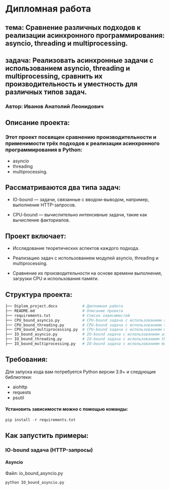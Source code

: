 
# Дипломная работа




## тема: Сравнение различных подходов к реализации асинхронного программирования: asyncio, threading и multiprocessing.

## задача: Реализовать асинхронные задачи с использованием asyncio, threading и multiprocessing, сравнить их производительность и уместность для различных типов задач.
### Автор: Иванов Анатолий Леонидович

## Описание проекта:

### Этот проект посвящен сравнению производительности и применимости трёх подходов к реализации асинхронного программирования в Python:

* asyncio
* threading
* multiprocessing.
  
## Рассматриваются два типа задач:

* IO-bound — задачи, связанные с вводом-выводом, например, выполнение HTTP-запросов.

* CPU-bound — вычислительно интенсивные задачи, такие как вычисление факториалов.

## Проект включает:

* Исследование теоретических аспектов каждого подхода.

* Реализацию задач с использованием модулей asyncio, threading и multiprocessing.

* Сравнение их производительности на основе времени выполнения, загрузки CPU и использования памяти.

## Структура проекта:
```python
├── Diplom_project.docx           # Дипломная работа
├── README.md                     # Описание проекта
├── requirements.txt              # Список зависимостей
├── CPU_bound_asyncio.py          # CPU-bound задача с использованием asyncio
├── CPU_bound_threading.py        # CPU-bound задача с использованием threading
├── CPU_bound_multiprocessing.py  # CPU-bound задача с использованием multiprocessing
├── IO_bound_asyncio.py           # IO-bound задача с использованием asyncio
├── IO_bound_threading.py         # IO-bound задача с использованием threading
├── IO_bound_multiprocessing.py   # IO-bound задача с использованием multiprocessing
```

## Требования:
Для запуска кода вам потребуется Python версии 3.9+ и следующие библиотеки:

* aiohttp
* requests
* psutil
  
#### Установить зависимости можно с помощью команды:
```python
pip install -r requirements.txt
```
## Как запустить примеры:
### IO-bound задача (HTTP-запросы)
#### Asyncio
Файл: io_bound_asyncio.py
```python
python IO_bound_asyncio.py
```


